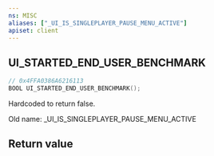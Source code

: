 ```yaml
---
ns: MISC
aliases: ["_UI_IS_SINGLEPLAYER_PAUSE_MENU_ACTIVE"]
apiset: client
---
```

## UI_STARTED_END_USER_BENCHMARK

```c
// 0x4FFA0386A6216113
BOOL UI_STARTED_END_USER_BENCHMARK();
```

Hardcoded to return false.

Old name: _UI_IS_SINGLEPLAYER_PAUSE_MENU_ACTIVE


## Return value